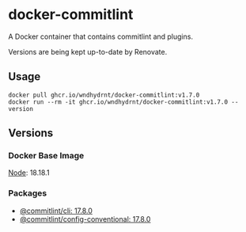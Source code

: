 # docker-commitlint

A Docker container that contains commitlint and plugins.

Versions are being kept up-to-date by Renovate.

## Usage

```shell
docker pull ghcr.io/wndhydrnt/docker-commitlint:v1.7.0
docker run --rm -it ghcr.io/wndhydrnt/docker-commitlint:v1.7.0 --version
```

## Versions

### Docker Base Image

[Node](https://hub.docker.com/_/node): 18.18.1

### Packages

- [@commitlint/cli: 17.8.0](https://www.npmjs.com/package/@commitlint/cli/v/17.8.0)
- [@commitlint/config-conventional: 17.8.0](https://www.npmjs.com/package/@commitlint/config-conventional/v/17.8.0)
